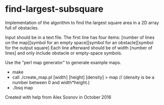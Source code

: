 # find-largest-subsquare
Implementation of the algorithm to find the largest square area in a 2D array full of obstacles.

Input should be in a text file. The first line has four items:
[number of lines on the map][symbol for an empty space][symbol for an obstacle][symbol for the output square]
Each line afterward should be of width [number of lines] and only include obstacle or empty-space symbols.

Use the "perl map generator" to generate example maps. 

* make
* call ./create_map.pl [width] [height] [density] > map // (density is be a number between 0 and width*height.)
* ./bsq map

Created with help from Alex Sosnov in October 2016
